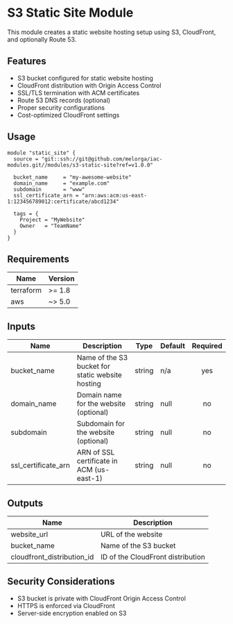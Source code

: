 # S3 Static Site Module

This module creates a static website hosting setup using S3, CloudFront, and optionally Route 53.

## Features

- S3 bucket configured for static website hosting
- CloudFront distribution with Origin Access Control
- SSL/TLS termination with ACM certificates
- Route 53 DNS records (optional)
- Proper security configurations
- Cost-optimized CloudFront settings

## Usage

```hcl
module "static_site" {
  source = "git::ssh://git@github.com/melorga/iac-modules.git//modules/s3-static-site?ref=v1.0.0"

  bucket_name     = "my-awesome-website"
  domain_name     = "example.com"
  subdomain       = "www"
  ssl_certificate_arn = "arn:aws:acm:us-east-1:123456789012:certificate/abcd1234"

  tags = {
    Project = "MyWebsite"
    Owner   = "TeamName"
  }
}
```

## Requirements

| Name | Version |
|------|---------|
| terraform | >= 1.8 |
| aws | ~> 5.0 |

## Inputs

| Name | Description | Type | Default | Required |
|------|-------------|------|---------|:--------:|
| bucket_name | Name of the S3 bucket for static website hosting | string | n/a | yes |
| domain_name | Domain name for the website (optional) | string | null | no |
| subdomain | Subdomain for the website (optional) | string | null | no |
| ssl_certificate_arn | ARN of SSL certificate in ACM (us-east-1) | string | null | no |

## Outputs

| Name | Description |
|------|-------------|
| website_url | URL of the website |
| bucket_name | Name of the S3 bucket |
| cloudfront_distribution_id | ID of the CloudFront distribution |

## Security Considerations

- S3 bucket is private with CloudFront Origin Access Control
- HTTPS is enforced via CloudFront
- Server-side encryption enabled on S3
